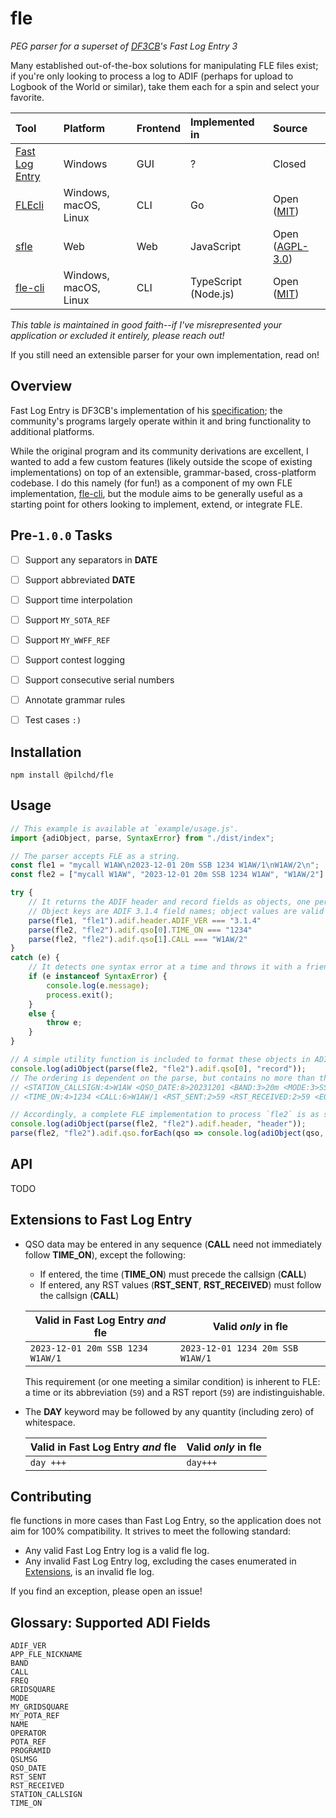 fle
===

*PEG parser for a superset of [DF3CB][1]'s Fast Log Entry 3*

Many established out-of-the-box solutions for manipulating FLE files exist; if you're only looking to process a log to
ADIF (perhaps for upload to Logbook of the World or similar), take them each for a spin and select your favorite.

| Tool                | Platform              | Frontend | Implemented in       | Source               |
| :-----------------  | :-------------------- | :------  | :------------------- | :------------------- |
| [Fast Log Entry][2] | Windows               | GUI      | ?                    | Closed               |
| [FLEcli][3]         | Windows, macOS, Linux | CLI      | Go                   | Open ([MIT][4])      |
| [sfle][5]           | Web                   | Web      | JavaScript           | Open ([AGPL-3.0][6]) |
| [fle-cli][7]        | Windows, macOS, Linux | CLI      | TypeScript (Node.js) | Open ([MIT][8])      |

*This table is maintained in good faith--if I've misrepresented your application or excluded it entirely, please reach
out!*

If you still need an extensible parser for your own implementation, read on!

[1]: https://df3cb.com
[2]: https://df3cb.com/fle
[3]: https://github.com/on4kjm/FLEcli
[4]: https://raw.githubusercontent.com/on4kjm/FLEcli/master/LICENSE "LICENSE"
[5]: https://github.com/ok2cqr/sfle
[6]: https://raw.githubusercontent.com/ok2cqr/sfle/main/LICENSE "LICENSE"
[7]: https://github.com/pilchd/fle-cli
[8]: https://github.com/pilchd/fle-cli/main/LICENSE.txt "LICENSE.txt"


Overview
--------

Fast Log Entry is DF3CB's implementation of his [specification][9]; the community's programs largely operate within
it and bring functionality to additional platforms.

While the original program and its community derivations are excellent, I wanted to add a few custom features (likely
outside the scope of existing implementations) on top of an extensible, grammar-based, cross-platform codebase. I do
this namely (for fun!) as a component of my own FLE implementation, [fle-cli][7], but the module aims to be generally
useful as a starting point for others looking to implement, extend, or integrate FLE.

[9]: https://df3cb.com/fle/documentation


Pre-`1.0.0` Tasks
-----------------

- [ ] Support any separators in **DATE**
- [ ] Support abbreviated **DATE**
- [ ] Support time interpolation
- [ ] Support `MY_SOTA_REF`
- [ ] Support `MY_WWFF_REF`
- [ ] Support contest logging
- [ ] Support consecutive serial numbers
- [ ] Annotate grammar rules
- [ ] Test cases `:)`


Installation
------------

`npm install @pilchd/fle`


Usage
-----

```js
// This example is available at `example/usage.js'.
import {adiObject, parse, SyntaxError} from "./dist/index";

// The parser accepts FLE as a string.
const fle1 = "mycall W1AW\n2023-12-01 20m SSB 1234 W1AW/1\nW1AW/2\n";
const fle2 = ["mycall W1AW", "2023-12-01 20m SSB 1234 W1AW", "W1AW/2"].join('\n');

try {
    // It returns the ADIF header and record fields as objects, one per header (1) and QSO (1+).
    // Object keys are ADIF 3.1.4 field names; object values are valid data for those fields.
    parse(fle1, "fle1").adif.header.ADIF_VER === "3.1.4"
    parse(fle2, "fle2").adif.qso[0].TIME_ON === "1234"
    parse(fle2, "fle2").adif.qso[1].CALL === "W1AW/2"
}
catch (e) {
    // It detects one syntax error at a time and throws it with a friendly error message.
    if (e instanceof SyntaxError) {
        console.log(e.message);
        process.exit();
    }
    else {
        throw e;
    }
}

// A simple utility function is included to format these objects in ADI.
console.log(adiObject(parse(fle2, "fle2").adif.qso[0], "record"));
// The ordering is dependent on the parse, but contains no more than the following:
// <STATION_CALLSIGN:4>W1AW <QSO_DATE:8>20231201 <BAND:3>20m <MODE:3>SSB
// <TIME_ON:4>1234 <CALL:6>W1AW/1 <RST_SENT:2>59 <RST_RECEIVED:2>59 <EOR>

// Accordingly, a complete FLE implementation to process `fle2` is as simple as follows.
console.log(adiObject(parse(fle2, "fle2").adif.header, "header"));
parse(fle2, "fle2").adif.qso.forEach(qso => console.log(adiObject(qso, "record")));
```


API
---

TODO


Extensions to Fast Log Entry
----------------------------

- QSO data may be entered in any sequence (**CALL** need not immediately follow **TIME_ON**), except the following:

    - If entered, the time (**TIME_ON**) must precede the callsign (**CALL**)
    - If entered, any RST values (**RST_SENT**, **RST_RECEIVED**) must follow the callsign (**CALL**)

    | Valid in Fast Log Entry *and* fle | Valid *only* in fle              |
    | --------------------------------- | -------------------------------- |
    | `2023-12-01 20m SSB 1234 W1AW/1`  | `2023-12-01 1234 20m SSB W1AW/1` |

    This requirement (or one meeting a similar condition) is inherent to FLE: a time or its abbreviation (`59`) and a
    RST report (`59`) are indistinguishable.

- The **DAY** keyword may be followed by any quantity (including zero) of whitespace.

    | Valid in Fast Log Entry *and* fle | Valid *only* in fle |
    | --------------------------------- | ------------------- |
    | `day +++`                         | `day+++`            |


Contributing
------------

fle functions in more cases than Fast Log Entry, so the application does not aim for 100% compatibility. It strives to
meet the following standard:

- Any valid Fast Log Entry log is a valid fle log.
- Any invalid Fast Log Entry log, excluding the cases enumerated in [Extensions](#extensions-to-fast-log-entry), is an
  invalid fle log.

If you find an exception, please open an issue!


Glossary: Supported ADI Fields
------------------------------

```
ADIF_VER
APP_FLE_NICKNAME
BAND
CALL
FREQ
GRIDSQUARE
MODE
MY_GRIDSQUARE
MY_POTA_REF
NAME
OPERATOR
POTA_REF
PROGRAMID
QSLMSG
QSO_DATE
RST_SENT
RST_RECEIVED
STATION_CALLSIGN
TIME_ON
```
